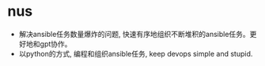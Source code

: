 #  nus

- 解决ansible任务数量爆炸的问题, 快速有序地组织不断堆积的ansible任务。更好地和gpt协作。
- 以python的方式, 编程和组织ansible任务, keep devops simple and stupid.